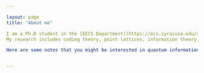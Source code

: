 ```yaml
---

layout: page
title: "About me"

I am a Ph.D student in the [EECS Department](https://ecs.syracuse.edu/academics/electrical-engineering-and-computer-science) at Syracuse University, and my advisor is [Venkata Gandikota (GV)](https://sites.google.com/view/gvenkata/home). 
My research includes coding theory, point lattices, information theory, and quantum information theory.

Here are some notes that you might be interested in quantum information theory:


---
```

